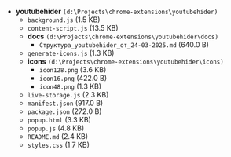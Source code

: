- **youtubehider** `(d:\Projects\chrome-extensions\youtubehider)`
  - `background.js` (1.5 KB)
  - `content-script.js` (13.5 KB)
  - **docs** `(d:\Projects\chrome-extensions\youtubehider\docs)`
    - `Структура_youtubehider_от_24-03-2025.md` (640.0 B)
  - `generate-icons.js` (1.3 KB)
  - **icons** `(d:\Projects\chrome-extensions\youtubehider\icons)`
    - `icon128.png` (3.6 KB)
    - `icon16.png` (422.0 B)
    - `icon48.png` (1.3 KB)
  - `live-storage.js` (2.3 KB)
  - `manifest.json` (917.0 B)
  - `package.json` (272.0 B)
  - `popup.html` (3.3 KB)
  - `popup.js` (4.8 KB)
  - `README.md` (2.4 KB)
  - `styles.css` (1.7 KB)
